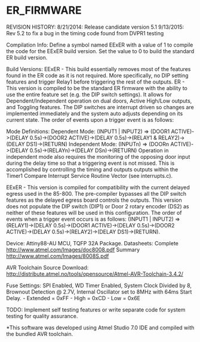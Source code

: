 # ER_FIRMWARE
REVISION HISTORY:
	8/21/2014: Release candidate version 5.1
	9/13/2015: Rev 5.2 to fix a bug in the timing code found from DVPR1 testing

Compilation Info: 
	Define a symbol named EExER with a value of 1 to compile the code for the EExER build version. Set the value to 0 to build the standard ER build version.

Build Versions:
	EExER - This build essentially removes most of the features found in the ER code as it is not required. More specifically, no DIP setting features and trigger Relay1 before triggering the rest of the outputs.
	ER - This version is compiled to be the standard ER firmware with the ability to use the entire feature set (e.g. the DIP switch settings). It allows for Dependent/Independent operation on dual doors, Active High/Low outputs, and Toggling features. The DIP switches are interrupt driven so changes are implemented immediately and the system auto adjusts depending on its current state. The order of events upon a trigger event is as follows: 

Mode Definitions:
	Dependent Mode: (INPUT1 | INPUT2) => (DOOR1 ACTIVE)->(DELAY 0.5s)->(DOOR2 ACTIVE)->(DELAY 0.5s)->(RELAY1 & RELAY2)->(DELAY DS1)->(RETURN)
	Independent Mode: (INPUTn) => (DOORn ACTIVE)->(DELAY 0.5s)->(RELAYn)->(DELAY DSn)->(RETURN)
	Operation in independent mode also requires the monitoring of the opposing door input during the delay time so that a triggering event is not missed. This is accomplished by controlling the timing and outputs outputs within the Timer1 Compare Interrupt Service Routine Vector (see interrupts.c).

EExER - This version is compiled for compatibility with the current delayed egress used in the 85-800. The pre-compiler bypasses all the DIP switch features as the delayed egress board controls the outputs. This version does not populate the DIP switch (DIP1) or Door 2 rotary encoder (DS2) as neither of these features will be used in this configuration. The order of events when a trigger event occurs is as follows: (INPUT1 | INPUT2) => (RELAY1)->(DELAY 0.5s)->(DOOR1 ACTIVE)->(DELAY 0.5s)->(DOOR2 ACTIVE)->(DELAY 0.5s)->(RELAY2)->(DELAY DS1)->(RETURN).

Device: 
	Attiny88-AU MCU, TQFP 32A Package. 
Datasheets: 
	Complete http://www.atmel.com/Images/doc8008.pdf
	Summary http://www.atmel.com/Images/8008S.pdf

AVR Toolchain Source Download: 
	http://distribute.atmel.no/tools/opensource/Atmel-AVR-Toolchain-3.4.2/

Fuse Settings: 
	SPI Enabled, WD Timer Enabled, System Clock Divided by 8, Brownout Detection @ 2.7V, Internal Oscillator set to 8MHz with 64ms Start Delay.
	- Extended = 0xFF
	- High = 0xCD
	- Low = 0x6E

TODO: 
	Implement self testing features or write separate code for system testing for quality assurance. 

*This software was developed using Atmel Studio 7.0 IDE and compiled with the bundled AVR toolchain.
